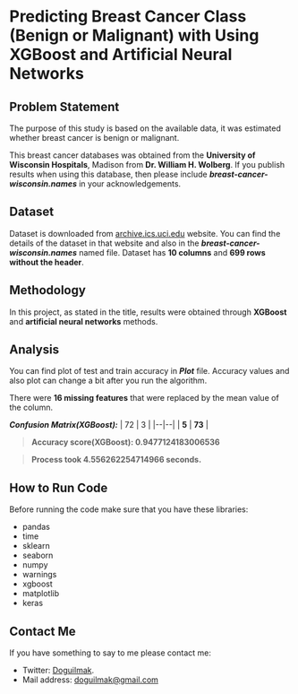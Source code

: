 

# Predicting Breast Cancer Class (Benign or Malignant) with Using XGBoost and Artificial Neural Networks 


## Problem Statement

The purpose of this study is based on the available data, it was estimated whether breast cancer is benign or malignant. 

This breast cancer databases was obtained from the **University of Wisconsin
   Hospitals**, Madison from **Dr. William H. Wolberg**.  If you publish results
   when using this database, then please include ***breast-cancer-wisconsin.names*** in your
   acknowledgements.

## Dataset

Dataset is downloaded from [archive.ics.uci.edu](https://archive.ics.uci.edu/ml/datasets/breast+cancer+wisconsin+(diagnostic)) website. You can find the details of the dataset in that website and also in the ***breast-cancer-wisconsin.names*** named file. Dataset has **10 columns** and **699 rows without the header**.

## Methodology

In this project, as stated in the title, results were obtained through **XGBoost** and **artificial neural networks** methods. 

## Analysis

You can find plot of test and train accuracy in ***Plot*** file. Accuracy values and also plot can change a bit after you run the algorithm.

There were **16 missing features** that were replaced by the mean value of the column.

***Confusion Matrix(XGBoost):***
| 72 | 3 |
|--|--|
| **5** | **73** |


> **Accuracy score(XGBoost): 0.9477124183006536**

> **Process took 4.556262254714966 seconds.**

## How to Run Code

Before running the code make sure that you have these libraries:

 - pandas 
 - time
 - sklearn
 - seaborn
 - numpy
 - warnings
 - xgboost
 - matplotlib
 - keras
    
## Contact Me

If you have something to say to me please contact me: 

 - Twitter: [Doguilmak](https://twitter.com/Doguilmak).  
 - Mail address: doguilmak@gmail.com
 